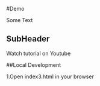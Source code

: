 #Demo 

Some Text

## SubHeader

Watch tutorial on Youtube

##Local Development

1.Open index3.html in your browser
